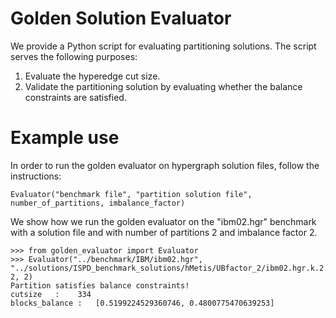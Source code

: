 # Golden Solution Evaluator #

We provide a Python script for evaluating partitioning solutions. The script serves the following purposes:
1. Evaluate the hyperedge cut size. 
2. Validate the partitioning solution by evaluating whether the balance constraints are satisfied. 

# Example use #

In order to run the golden evaluator on hypergraph solution files, follow the instructions: 

```
Evaluator("benchmark file", "partition solution file", number_of_partitions, imbalance_factor)
```

We show how we run the golden evaluator on the "ibm02.hgr" benchmark with a solution file and with number of partitions 2 and imbalance factor 2. 

```
>>> from golden_evaluator import Evaluator
>>> Evaluator("../benchmark/IBM/ibm02.hgr", "../solutions/ISPD_benchmark_solutions/hMetis/UBfactor_2/ibm02.hgr.k.2.UBfactor.2.seed.0", 2, 2)
Partition satisfies balance constraints!
cutsize   :    334
blocks_balance :   [0.5199224529360746, 0.4800775470639253]
```
